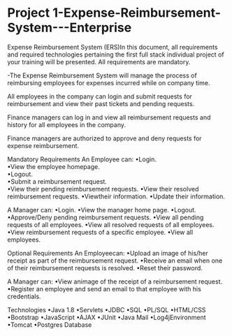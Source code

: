 # Project 1-Expense-Reimbursement-System---Enterprise

Expense Reimbursement System (ERS)In this document, all requirements and required technologies pertaining the first full stack individual project of your training will be presented. All requirements are mandatory.

-The Expense Reimbursement System will manage the process of reimbursing employees for expenses incurred while on company time. 

All employees in the company can login and submit requests for reimbursement and view their past tickets and pending requests. 

Finance managers can log in and view all reimbursement requests and history for all employees in the company. 

Finance managers are authorized to approve and deny requests for expense reimbursement.

Mandatory Requirements 
An Employee can:
•Login.  
•View the employee homepage.  
•Logout.  
•Submit a reimbursement request.  
•View their pending reimbursement requests.
•View their resolved reimbursement requests.
•Viewtheir information.
•Update their information.

A Manager can:
•Login.
•View the manager home page.
•Logout.
•Approve/Deny pending reimbursement requests.
•View all pending requests of all employees.
•View all resolved requests of all employees.
•View reimbursement requests of a specific employee.
•View all employees.

Optional Requirements
An Employeecan:
•Upload an image of his/her receipt as part of the reimbursement request.
•Receive an email when one of their reimbursement requests is resolved.
•Reset their password.

A Manager can:
•View animage of the receipt of a reimbursement request.
•Register an employee and send an email to that employee with his credentials. 

Technologies
•Java 1.8
•Servlets
•JDBC
•SQL
•PL/SQL
•HTML/CSS
•Bootstrap
•JavaScript
•AJAX
•JUnit
•Java Mail
•Log4jEnvironment
•Tomcat
•Postgres Database